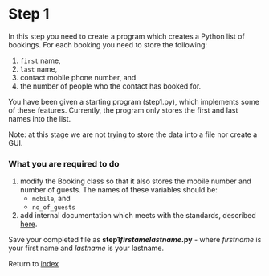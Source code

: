 # Step 1

In this step you need to create a program which creates a Python list of bookings.
For each booking you need to store the following:
1. `first` name,
2. `last` name,
3. contact mobile phone number, and 
4. the number of people who the contact has booked for.

You have been given a starting program (step1.py), which implements some of these features. Currently, the program only stores the first and last names into the list. 

Note: at this stage we are not trying to store the data into a file nor create a GUI.


### What you are required to do
1. modify the Booking class so that it also stores the mobile number and number of guests. The names of these variables should be:
   - `mobile`, and
   - `no_of_guests`
2. add internal documentation which meets with the standards, described [here](https://sites.google.com/bssc.edu.au/bssd34/unit-3/area-of-study-1-programming/internal-documentation).

Save your completed file as **step1*firstamelastname*.py** - where _firstname_ is your first 
name and _lastname_ is your lastname. 

Return to [index](../README.md)

